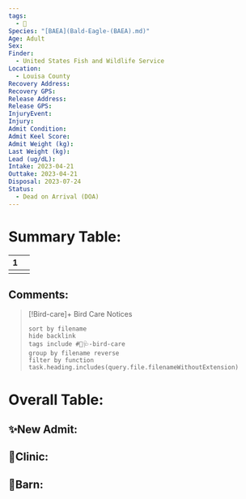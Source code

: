 ```yaml
---
tags:
  - 🦅
Species: "[BAEA](Bald-Eagle-(BAEA).md)"
Age: Adult
Sex: 
Finder:
  - United States Fish and Wildlife Service
Location:
  - Louisa County
Recovery Address: 
Recovery GPS: 
Release Address: 
Release GPS: 
InjuryEvent: 
Injury: 
Admit Condition: 
Admit Keel Score: 
Admit Weight (kg): 
Last Weight (kg): 
Lead (ug/dL): 
Intake: 2023-04-21
Outtake: 2023-04-21
Disposal: 2023-07-24
Status:
  - Dead on Arrival (DOA)
---
```


# Summary Table:

<div><table class="dataview table-view-table"><thead class="table-view-thead"><tr class="table-view-tr-header"><th class="table-view-th"><span></span><span class="dataview small-text">1</span></th><th class="table-view-th"><span></span></th></tr></thead><tbody class="table-view-tbody"><tr><td><span></span></td><td><span></span></td></tr></tbody></table></div>

## Comments:

> [!Bird-care]+ Bird Care Notices
>   ```tasks 
>   sort by filename
>   hide backlink
>   tags include #🦅🩺-bird-care 
>   group by filename reverse
>   filter by function task.heading.includes(query.file.filenameWithoutExtension)
>   ```

# Overall Table:

## ✨New Admit:



## 🏥Clinic:



## 🏡Barn:


